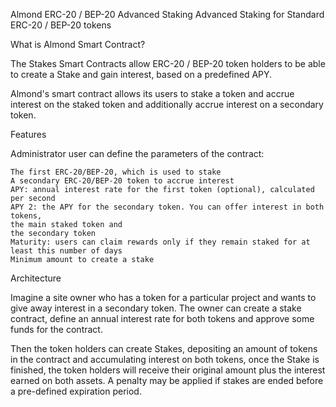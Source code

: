 Almond
ERC-20 / BEP-20 Advanced Staking
Advanced Staking for Standard ERC-20 / BEP-20 tokens

What is Almond Smart Contract?

The Stakes Smart Contracts allow ERC-20 / BEP-20 token holders to be able to create a Stake and gain interest, 
based on a predefined APY.

Almond's smart contract allows its users to stake a token and accrue interest on the staked token 
and additionally accrue interest on a secondary token.


Features

Administrator user can define the parameters of the contract:

    The first ERC-20/BEP-20, which is used to stake
    A secondary ERC-20/BEP-20 token to accrue interest
    APY: annual interest rate for the first token (optional), calculated per second
    APY 2: the APY for the secondary token. You can offer interest in both tokens, 
    the main staked token and 
    the secondary token
    Maturity: users can claim rewards only if they remain staked for at least this number of days
    Minimum amount to create a stake

Architecture

Imagine a site owner who has a token for a particular project and wants to give away interest 
in a secondary token. 
The owner can create a stake contract, define an annual interest rate for both tokens 
and approve some funds for the contract.

Then the token holders can create Stakes, depositing an amount of tokens in the contract 
and accumulating interest on both tokens, 
once the Stake is finished, the token holders will receive their original amount plus 
the interest earned on both assets. 
A penalty may be applied if stakes are ended before a pre-defined expiration period.

